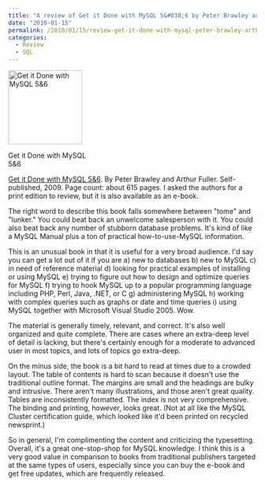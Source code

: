 ```yaml
---
title: "A review of Get it Done with MySQL 5&#038;6 by Peter Brawley and Arthur Fuller"
date: "2010-01-15"
permalink: /2010/01/15/review-get-it-done-with-mysql-peter-brawley-arthur-fuller/
categories:
  - Review
  - SQL
---
```

<div id="attachment_1585" class="wp-caption alignleft" style="width: 160px">
  <a href="http://www.artfulsoftware.com/"><img src="http://www.xaprb.com/blog/wp-content/uploads/2010/01/get_it_done_with_mysql-150x150.png" alt="Get it Done with MySQL 5&6" title="Get it Done with MySQL 5&6" width="150" height="150" class="size-thumbnail wp-image-1585" /></a><p class="wp-caption-text">
    Get it Done with MySQL 5&#038;6
  </p>
</div>

[Get it Done with MySQL 5&6][1]. By Peter Brawley and Arthur Fuller. Self-published, 2009. Page count: about 615 pages. I asked the authors for a print edition to review, but it is also available as an e-book.

The right word to describe this book falls somewhere between "tome" and "lunker." You could beat back an unwelcome salesperson with it. You could also beat back any number of stubborn database problems. It's kind of like a MySQL Manual plus a ton of practical how-to-use-MySQL information.

This is an unusual book in that it is useful for a very broad audience. I'd say you can get a lot out of it if you are a) new to databases b) new to MySQL c) in need of reference material d) looking for practical examples of installing or using MySQL e) trying to figure out how to design and optimize queries for MySQL f) trying to hook MySQL up to a popular programming language including PHP, Perl, Java, .NET, or C g) administering MySQL h) working with complex queries such as graphs or date and time queries i) using MySQL together with Microsoft Visual Studio 2005. Wow.

The material is generally timely, relevant, and correct. It's also well organized and quite complete. There are cases where an extra-deep level of detail is lacking, but there's certainly enough for a moderate to advanced user in most topics, and lots of topics go extra-deep.

On the minus side, the book is a bit hard to read at times due to a crowded layout. The table of contents is hard to scan because it doesn't use the traditional outline format. The margins are small and the headings are bulky and intrusive. There aren't many illustrations, and those aren't great quality. Tables are inconsistently formatted. The index is not very comprehensive. The binding and printing, however, looks great. (Not at all like the MySQL Cluster certification guide, which looked like it'd been printed on recycled newsprint.)

So in general, I'm complimenting the content and criticizing the typesetting. Overall, it's a great one-stop-shop for MySQL knowledge. I think this is a very good value in comparison to books from traditional publishers targeted at the same types of users, especially since you can buy the e-book and get free updates, which are frequently released.

 [1]: http://www.artfulsoftware.com/
